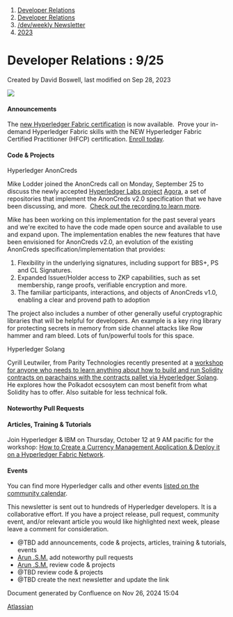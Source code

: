 1. [Developer Relations](index.html)
2. [Developer Relations](Developer-Relations_17170434.html)
3. [/dev/weekly Newsletter](17170445.html)
4. [2023](2023_17171809.html)

# Developer Relations : 9/25

Created by David Boswell, last modified on Sep 28, 2023

![](attachments/17170434/17171308.png?height=169)

#### Announcements

The [new Hyperledger Fabric certification](https://www.hyperledger.org/learn/training#certifications) is now available.  Prove your in-demand Hyperledger Fabric skills with the NEW Hyperledger Fabric Certified Practitioner (HFCP) certification. [Enroll today](https://www.hyperledger.org/learn/training#certifications).

#### Code &amp; Projects

Hyperledger AnonCreds

Mike Lodder joined the AnonCreds call on Monday, September 25 to discuss the newly accepted [Hyperledger Labs projec](https://github.com/hyperledger-labs/hyperledger-labs.github.io/pull/249)[t](https://github.com/hyperledger-labs/hyperledger-labs.github.io/pull/249) [Agora](https://github.com/hyperledger-labs/hyperledger-labs.github.io/pull/249), a set of repositories that implement the AnonCreds v2.0 specification that we have been discussing, and more.  [Check out the recording to learn more](https://www.youtube.com/watch?v=nDmckWnVsL4).

Mike has been working on this implementation for the past several years and we're excited to have the code made open source and available to use and expand upon. The implementation enables the new features that have been envisioned for AnonCreds v2.0, an evolution of the existing AnonCreds specification/implementation that provides:

1. Flexibility in the underlying signatures, including support for BBS+, PS and CL Signatures.
2. Expanded Issuer/Holder access to ZKP capabilities, such as set membership, range proofs, verifiable encryption and more.
3. The familiar participants, interactions, and objects of AnonCreds v1.0, enabling a clear and provend path to adoption

The project also includes a number of other generally useful cryptographic libraries that will be helpful for developers. An example is a key ring library for protecting secrets in memory from side channel attacks like Row hammer and ram bleed. Lots of fun/powerful tools for this space.

Hyperledger Solang

Cyrill Leutwiler, from Parity Technologies recently presented at a [workshop for anyone who needs to learn anything about how to build and run Solidity contracts on parachains with the contracts pallet via Hyperledger Solang](https://www.youtube.com/watch?v=6jiY7ENvrPM). He explores how the Polkadot ecsosytem can most benefit from what Solidity has to offer. Also suitable for less technical folk.

#### Noteworthy Pull Requests

#### Articles, Training &amp; Tutorials

Join Hyperledger &amp; IBM on Thursday, October 12 at 9 AM pacific for the workshop: [How to Create a Currency Management Application &amp; Deploy it on a Hyperledger Fabric Network](https://zoom.us/meeting/register/tJAucu6tpjstGdWBjYkepXixkFEBP4637-sk#/registration).

#### Events

You can find more Hyperledger calls and other events [listed on the community calendar](https://lf-hyperledger.atlassian.net/wiki/display/HYP/Calendar+of+Public+Meetings).

This newsletter is sent out to hundreds of Hyperledger developers. It is a collaborative effort. If you have a project release, pull request, community event, and/or relevant article you would like highlighted next week, please leave a comment for consideration.

- @TBD add announcements, code &amp; projects, articles, training &amp; tutorials, events
- [Arun .S.M.](https://lf-hyperledger.atlassian.net/wiki/people/621a0e5097d313006ba7386a?ref=confluence) add noteworthy pull requests
- [Arun .S.M.](https://lf-hyperledger.atlassian.net/wiki/people/621a0e5097d313006ba7386a?ref=confluence) review code &amp; projects
- @TBD review code &amp; projects
- @TBD create the next newsletter and update the link

Document generated by Confluence on Nov 26, 2024 15:04

[Atlassian](http://www.atlassian.com/)
